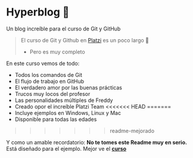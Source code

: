 # Hyperblog 💚
Un blog increíble para el curso de Git y GitHub
> El curso de Git y Github en [Platzi](https://platzi.com) es un poco largo 🥴
> - Pero es muy completo

En este curso vemos de todo:
* Todos los comandos de Git
* El flujo de trabajo en GitHub
* El verdadero amor por las buenas prácticas
* Trucos muy locos del profesor
* Las personalidades múltiples de Freddy
* Creado opor el increíble Platzi Team
<<<<<<< HEAD
=======
* Incluye ejemplos en Windows, Linux y Mac
* Disponible para todas las edades
>>>>>>> readme-mejorado

Y como un amable recordatorio: **No te tomes este Readme muy en serio.** Está diseñado para el ejemplo.
Mejor ve el [**curso**](https://platzi.com/git)